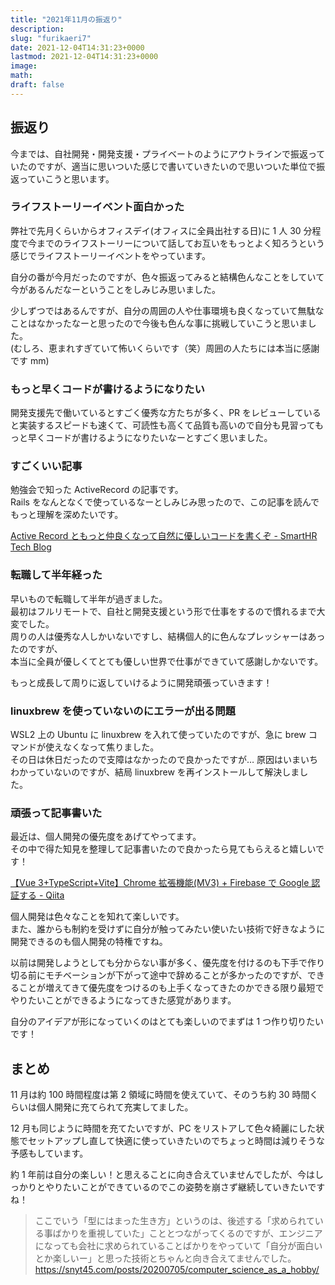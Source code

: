 ```yaml
---
title: "2021年11月の振返り"
description:
slug: "furikaeri7"
date: 2021-12-04T14:31:23+0000
lastmod: 2021-12-04T14:31:23+0000
image:
math:
draft: false
---
```


## 振返り

今までは、自社開発・開発支援・プライベートのようにアウトラインで振返っていたのですが、適当に思いついた感じで書いていきたいので思いついた単位で振返っていこうと思います。

### ライフストーリーイベント面白かった

弊社で先月くらいからオフィスデイ(オフィスに全員出社する日)に 1 人 30 分程度で今までのライフストーリーについて話してお互いをもっとよく知ろうという感じでライフストーリーイベントをやっています。

自分の番が今月だったのですが、色々振返ってみると結構色んなことをしていて今があるんだなーということをしみじみ思いました。

少しずつではあるんですが、自分の周囲の人や仕事環境も良くなっていて無駄なことはなかったなーと思ったので今後も色んな事に挑戦していこうと思いました。  
(むしろ、恵まれすぎていて怖いくらいです（笑）周囲の人たちには本当に感謝です mm)

### もっと早くコードが書けるようになりたい

開発支援先で働いているとすごく優秀な方たちが多く、PR をレビューしていると実装するスピードも速くて、可読性も高くて品質も高いので自分も見習ってもっと早くコードが書けるようになりたいなーとすごく思いました。

### すごくいい記事

勉強会で知った ActiveRecord の記事です。  
Rails をなんとなくで使っているなーとしみじみ思ったので、この記事を読んでもっと理解を深めたいです。

[Active Record ともっと仲良くなって自然に優しいコードを書くぞ \- SmartHR Tech Blog](https://tech.smarthr.jp/entry/2021/11/11/151444)

### 転職して半年経った

早いもので転職して半年が過ぎました。  
最初はフルリモートで、自社と開発支援という形で仕事をするので慣れるまで大変でした。  
周りの人は優秀な人しかいないですし、結構個人的に色んなプレッシャーはあったのですが、  
本当に全員が優しくてとても優しい世界で仕事ができていて感謝しかないです。

もっと成長して周りに返していけるように開発頑張っていきます！

### linuxbrew を使っていないのにエラーが出る問題

WSL2 上の Ubuntu に linuxbrew を入れて使っていたのですが、急に brew コマンドが使えなくなって焦りました。  
その日は休日だったので支障はなかったので良かったですが…
原因はいまいちわかっていないのですが、結局 linuxbrew を再インストールして解決しました。

### 頑張って記事書いた

最近は、個人開発の優先度をあげてやってます。  
その中で得た知見を整理して記事書いたので良かったら見てもらえると嬉しいです！

[【Vue 3\+TypeScript\+Vite】Chrome 拡張機能\(MV3\) \+ Firebase で Google 認証する \- Qiita](https://qiita.com/snyt45/items/0dcc1110ea4b34f6f608)

個人開発は色々なことを知れて楽しいです。  
また、誰からも制約を受けずに自分が触ってみたい使いたい技術で好きなように開発できるのも個人開発の特権ですね。

以前は開発しようとしても分からない事が多く、優先度を付けるのも下手で作り切る前にモチベーションが下がって途中で辞めることが多かったのですが、できることが増えてきて優先度をつけるのも上手くなってきたのかできる限り最短でやりたいことができるようになってきた感覚があります。

自分のアイデアが形になっていくのはとても楽しいのでまずは 1 つ作り切りたいです！

## まとめ

11 月は約 100 時間程度は第 2 領域に時間を使えていて、そのうち約 30 時間くらいは個人開発に充てられて充実してました。

12 月も同じように時間を充てたいですが、PC をリストアして色々綺麗にした状態でセットアップし直して快適に使っていきたいのでちょっと時間は減りそうな予感もしています。

約 1 年前は自分の楽しい！と思えることに向き合えていませんでしたが、今はしっかりとやりたいことができているのでこの姿勢を崩さず継続していきたいですね！

> ここでいう「型にはまった生き方」というのは、後述する「求められている事ばかりを重視していた」こととつながってくるのですが、エンジニアになっても会社に求められていることばかりをやっていて「自分が面白いとか楽しいー」と思った技術とちゃんと向き合えてませんでした。
> https://snyt45.com/posts/20200705/computer_science_as_a_hobby/
